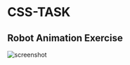 # CSS-TASK

## Robot Animation Exercise
![screenshot](https://github.com/ICREATE-PROGRAMMERS/CSS-TASK/blob/task/robot/Mart-Salazar/screenshot.png?raw=true)